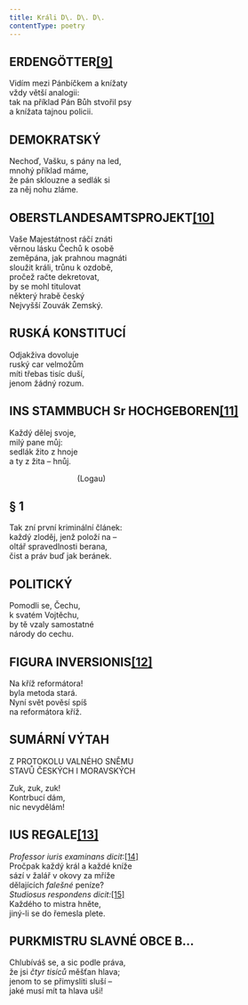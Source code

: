 ```yaml
---
title: Králi D\. D\. D\.
contentType: poetry
---
```


## ERDENGÖTTER[**\[9\]**](./resources/undefined)

Vidím mezi Pánbíčkem a knížaty  
vždy větší analogii:  
tak na příklad Pán Bůh stvořil psy  
a knížata tajnou policii.

## DEMOKRATSKÝ

Nechoď, Vašku, s pány na led,  
mnohý příklad máme,  
že pán sklouzne a sedlák si  
za něj nohu zláme.

## OBERSTLANDESAMTSPROJEKT[**\[10\]**](./resources/undefined)

Vaše Majestátnost ráčí znáti  
věrnou lásku Čechů k osobě  
zeměpána, jak prahnou magnáti  
sloužit králi, trůnu k ozdobě,  
pročež račte dekretovat,  
by se mohl titulovat  
některý hrabě český  
Nejvyšší Zouvák Zemský.

## RUSKÁ KONSTITUCÍ

Odjakživa dovoluje  
ruský car velmožům  
míti třebas tisíc duší,  
jenom žádný rozum.

## INS STAMMBUCH Sr HOCHGEBOREN[**\[11\]**](./resources/undefined)

Každý dělej svoje,  
milý pane můj:  
sedlák žito z hnoje  
a ty z žita – hnůj.

                               (Logau)

## § 1

Tak zní první kriminální článek:  
každý zloděj, jenž položí na –  
oltář spravedlnosti berana,  
čist a práv buď jak beránek.

## POLITICKÝ

Pomodli se, Čechu,  
k svatém Vojtěchu,  
by tě vzaly samostatné  
národy do cechu.

## FIGURA INVERSIONIS[**\[12\]**](./resources/undefined)

Na kříž reformátora!  
byla metoda stará.  
Nyní svět pověsí spíš  
na reformátora kříž.

## SUMÁRNÍ VÝTAH  
Z PROTOKOLU VALNÉHO SNĚMU  
STAVŮ ČESKÝCH I MORAVSKÝCH

Zuk, zuk, zuk!  
Kontrbucí dám,  
nic nevydělám!

## IUS REGALE[**\[13\]**](./resources/undefined)

_Professor iuris examinans dicit_:[\[14\]](./resources/undefined)  
Pročpak každý král a každé kníže  
sází v žalář v okovy za mříže  
dělajících _falešné_ peníze?  
_Studiosus respondens dicit:_[\[15\]](./resources/undefined)  
Každého to mistra hněte,  
jiný-li se do řemesla plete.

## PURKMISTRU SLAVNÉ OBCE B…

Chlubíváš se, a sic podle práva,  
že jsi _čtyr tisíců_ měšťan hlava;  
jenom to se přimysliti sluší –  
jaké musí mít ta hlava uši!
